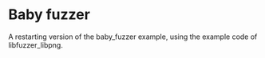 # Baby fuzzer

A restarting version of the baby_fuzzer example, using the example code of libfuzzer_libpng.
